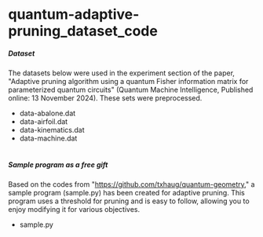 # quantum-adaptive-pruning_dataset_code
##### Dataset
The datasets below were used in the experiment section of the paper, "Adaptive pruning algorithm using a quantum Fisher information
matrix for parameterized quantum circuits" (Quantum Machine Intelligence, Published online: 13 November 2024). These sets were preprocessed.<br>
- data-abalone.dat<br>
- data-airfoil.dat<br>
- data-kinematics.dat<br>
- data-machine.dat<br><br>

##### Sample program as a free gift
Based on the codes from "https://github.com/txhaug/quantum-geometry," a sample program (sample.py) has been created for adaptive pruning.
This program uses a threshold for pruning and is easy to follow, allowing you to enjoy modifying it for various objectives.<br>
- sample.py<br><br>

